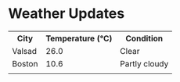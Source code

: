 # Weather Updates

<!-- WEATHER-UPDATE-START -->
<table><tr><th>City</th><th>Temperature (°C)</th><th>Condition</th></tr><tr><td>Valsad</td><td>26.0</td><td>Clear</td></tr><tr><td>Boston</td><td>10.6</td><td>Partly cloudy</td></tr><tr><td></td><td></td><td></td></tr></table>
<!-- WEATHER-UPDATE-END -->
